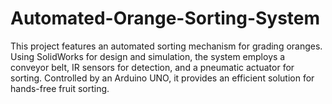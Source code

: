 # Automated-Orange-Sorting-System
This project features an automated sorting mechanism for grading oranges. Using SolidWorks for design and simulation, the system employs a conveyor belt, IR sensors for detection, and a pneumatic actuator for sorting. Controlled by an Arduino UNO, it provides an efficient solution for hands-free fruit sorting.
